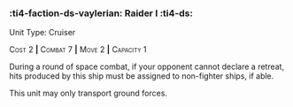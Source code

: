 ### :ti4-faction-ds-vaylerian: **Raider I** :ti4-ds:

Unit Type: Cruiser 

<span style="font-variant:small-caps;">Cost</span> 2 __|__ <span style="font-variant:small-caps;">Combat</span> 7 __|__ <span style="font-variant:small-caps;">Move</span> 2 __|__ <span style="font-variant:small-caps;">Capacity</span> 1

During a round of space combat, if your opponent cannot declare a retreat, hits produced by this ship must be assigned to non-fighter ships, if able.

This unit may only transport ground forces.